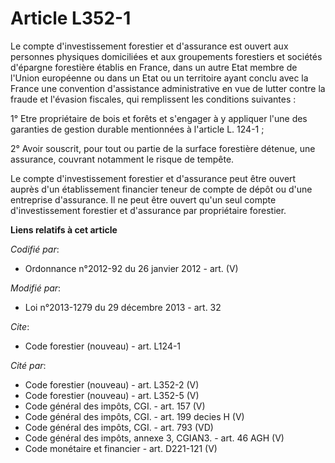 # Article L352-1

Le compte d'investissement forestier et d'assurance est ouvert aux personnes physiques domiciliées et aux groupements
forestiers et sociétés d'épargne forestière établis en France, dans un autre Etat membre de l'Union européenne ou dans un
Etat ou un territoire ayant conclu avec la France une convention d'assistance administrative en vue de lutter contre la
fraude et l'évasion fiscales, qui remplissent les conditions suivantes : 

1° Etre propriétaire de bois et forêts et s'engager à y appliquer l'une des garanties de gestion durable mentionnées à
l'article L. 124-1 ; 

2° Avoir souscrit, pour tout ou partie de la surface forestière détenue, une assurance, couvrant notamment le risque de
tempête. 

Le compte d'investissement forestier et d'assurance peut être ouvert auprès d'un établissement financier teneur de compte de
dépôt ou d'une entreprise d'assurance. Il ne peut être ouvert qu'un seul compte d'investissement forestier et d'assurance par
propriétaire forestier.

**Liens relatifs à cet article**

_Codifié par_:

  - Ordonnance n°2012-92 du 26 janvier 2012 - art. (V)

_Modifié par_:

  - Loi n°2013-1279 du 29 décembre 2013 - art. 32

_Cite_:

  - Code forestier (nouveau) - art. L124-1

_Cité par_:

  - Code forestier (nouveau) - art. L352-2 (V)
  - Code forestier (nouveau) - art. L352-5 (V)
  - Code général des impôts, CGI. - art. 157 (V)
  - Code général des impôts, CGI. - art. 199 decies H (V)
  - Code général des impôts, CGI. - art. 793 (VD)
  - Code général des impôts, annexe 3, CGIAN3. - art. 46 AGH (V)
  - Code monétaire et financier - art. D221-121 (V)
